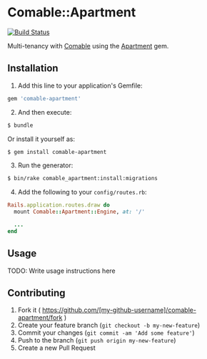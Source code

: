 # Comable::Apartment

[![Build Status](https://img.shields.io/travis/appirits/comable-apartment.svg?style=flat-square)](http://travis-ci.org/appirits/comable-apartment)

Multi-tenancy with [Comable](https://github.com/appirits/comable) using the [Apartment](https://github.com/influitive/apartment) gem.

## Installation

1. Add this line to your application's Gemfile:

  ```ruby
  gem 'comable-apartment'
  ```

2. And then execute:

  ```bash
  $ bundle
  ```

Or install it yourself as:

  ```bash
  $ gem install comable-apartment
  ```

3. Run the generator:

  ```bash
  $ bin/rake comable_apartment:install:migrations
  ```

4.  Add the following to your `config/routes.rb`:

  ```ruby
  Rails.application.routes.draw do
    mount Comable::Apartment::Engine, at: '/'

    ...
  end
  ```

## Usage

TODO: Write usage instructions here

## Contributing

1. Fork it ( https://github.com/[my-github-username]/comable-apartment/fork )
2. Create your feature branch (`git checkout -b my-new-feature`)
3. Commit your changes (`git commit -am 'Add some feature'`)
4. Push to the branch (`git push origin my-new-feature`)
5. Create a new Pull Request
